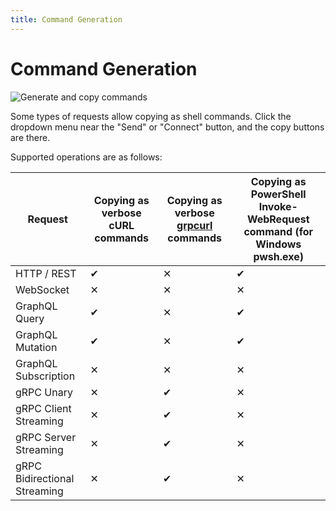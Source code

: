 ```yaml
---
title: Command Generation
---
```


# Command Generation

![Generate and copy commands](../copy-command.gif)

Some types of requests allow copying as shell commands. Click the dropdown menu near the "Send" or "Connect" button, and the copy buttons are there.

Supported operations are as follows:

| Request                      | Copying as verbose cURL commands | Copying as verbose [grpcurl](https://github.com/fullstorydev/grpcurl) commands | Copying as PowerShell Invoke-WebRequest command (for Windows pwsh.exe) |
|------------------------------|----------------------------------|--------------------------------------------------------------------------------|------------------------------------------------------------------------|
| HTTP / REST                  | ✔︎                               | ✕                                                                              | ✔︎                                                                     |
| WebSocket                    | ✕                                | ✕                                                                              | ✕                                                                      |
| GraphQL Query                | ✔︎                               | ✕                                                                              | ✔︎                                                                     |
| GraphQL Mutation             | ✔︎                               | ✕                                                                              | ✔︎                                                                     |
| GraphQL Subscription         | ✕                                | ✕                                                                              | ✕                                                                      |
| gRPC Unary                   | ✕                                | ✔︎                                                                             | ✕                                                                      |
| gRPC Client Streaming        | ✕                                | ✔︎                                                                             | ✕                                                                      |
| gRPC Server Streaming        | ✕                                | ✔︎                                                                             | ✕                                                                      |
| gRPC Bidirectional Streaming | ✕                                | ✔︎                                                                             | ✕                                                                      |
